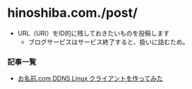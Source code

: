 hinoshiba.com./post/
===

* URL（URI）をID的に残しておきたいものを投稿します
	* ブログサービスはサービス終了すると、扱いに詰むため。

### 記事一覧

* [お名前.com DDNS Linux クライアントを作ってみた](./onamaeddnsclient/README.md)
